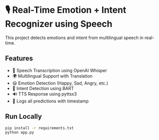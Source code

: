 # 🎙️ Real-Time Emotion + Intent Recognizer using Speech

This project detects emotions and intent from multilingual speech in real-time.

## Features
- 🎤 Speech Transcription using OpenAI Whisper
- 🌍 Multilingual Support with Translation
- 😃 Emotion Detection (Happy, Sad, Angry, etc.)
- 🧠 Intent Detection using BART
- 🔊 TTS Response using pyttsx3
- 📝 Logs all predictions with timestamp

## Run Locally

```bash
pip install -r requirements.txt
python app.py
```
